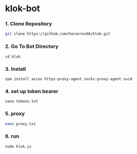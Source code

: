 # klok-bot

### 1. Clone Repository

```bash
git clone https://github.com/harunros66/klok.git
```

### 2. Go To Bot Directory
```
cd klok
```

### 3. Install
```
npm install axios https-proxy-agent socks-proxy-agent uuid
```

### 4. set up token bearer
```
nano tokens.txt
```

### 5. proxy

```bash
nano proxy.txt
```

### 6. run

```bash
node klok.js
```
